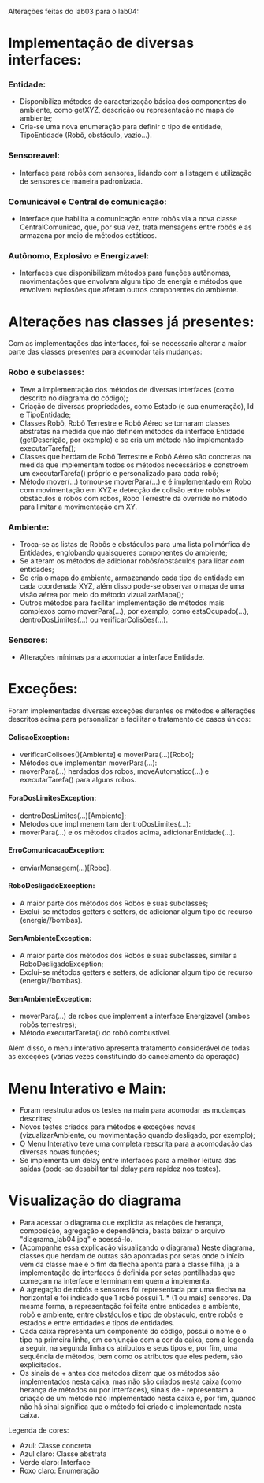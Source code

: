 Alterações feitas do lab03 para o lab04:

# Implementação de diversas interfaces:

### Entidade:

- Disponibiliza métodos de caracterização básica dos componentes do ambiente, como getXYZ, descrição ou representação no mapa do ambiente;
- Cria-se uma nova enumeração para definir o tipo de entidade, TipoEntidade (Robô, obstáculo, vazio...).

### Sensoreavel:

- Interface para robôs com sensores, lidando com a listagem e utilização de sensores de maneira padronizada.

### Comunicável e Central de comunicação:

- Interface que habilita a comunicação entre robôs via a nova classe CentralComunicao, que, por sua vez, trata mensagens entre robôs e as armazena por meio de métodos estáticos.

### Autônomo, Explosivo e Energizavel:

- Interfaces que disponibilizam métodos para funções autônomas, movimentações que envolvam algum tipo de energia e métodos que envolvem explosões que afetam outros componentes do ambiente.

# Alterações nas classes já presentes:

Com as implementações das interfaces, foi-se necessario alterar a maior parte das classes presentes para acomodar tais mudanças:

### Robo e subclasses:

- Teve a implementação dos métodos de diversas interfaces (como descrito no diagrama do código);
- Criação de diversas propriedades, como Estado (e sua enumeração), Id e TipoEntidade;
- Classes Robô, Robô Terrestre e Robô Aéreo se tornaram classes abstratas na medida que não definem métodos da interface Entidade (getDescrição, por exemplo) e se cria um método não implementado executarTarefa();
- Classes que herdam de Robô Terrestre e Robô Aéreo são concretas na medida que implementam todos os métodos necessários e constroem um executarTarefa() próprio e personalizado para cada robô;
- Método mover(...) tornou-se moverPara(...) e é implementado em Robo com movimentação em XYZ e detecção de colisão entre robôs e obstáculos e robôs com robos, Robo Terrestre da override no método para limitar a movimentação em XY.

### Ambiente:

- Troca-se as listas de Robôs e obstáculos para uma lista polimórfica de Entidades, englobando quaisqueres componentes do ambiente;
- Se alteram os métodos de adicionar robôs/obstáculos para lidar com entidades;
- Se cria o mapa do ambiente, armazenando cada tipo de entidade em cada coordenada XYZ, além disso pode-se observar o mapa de uma visão aérea por meio do método vizualizarMapa();
- Outros métodos para facilitar implementação de métodos mais complexos como moverPara(...), por exemplo, como estaOcupado(...), dentroDosLimites(...) ou verificarColisões(...).

### Sensores:

- Alterações mínimas para acomodar a interface Entidade.

# Exceções:

Foram implementadas diversas exceções durantes os métodos e alterações descritos acima para personalizar e facilitar o tratamento de casos únicos:

  #### ColisaoException:
  - verificarColisoes()[Ambiente] e moverPara(...)[Robo];
  - Métodos que implementan moverPara(...):
  - moverPara(...) herdados dos robos, moveAutomatico(...) e executarTarefa() para alguns robos.

  #### ForaDosLimitesException:
  - dentroDosLimites(...)[Ambiente];
  - Metodos que impl menem tam dentroDosLimites(...):
  - moverPara(...) e os métodos citados acima, adicionarEntidade(...).

  #### ErroComunicacaoException:
  - enviarMensagem(...)[Robo].
   
  #### RoboDesligadoException:
  - A maior parte dos métodos dos Robôs e suas subclasses;
  - Exclui-se métodos getters e setters, de adicionar algum tipo de recurso (energia//bombas).

  #### SemAmbienteException:
  - A maior parte dos métodos dos Robôs e suas subclasses, similar a RoboDesligadoException;
  - Exclui-se métodos getters e setters, de adicionar algum tipo de recurso (energia//bombas).

  #### SemAmbienteException:
  - moverPara(...) de robos que implement a interface Energizavel (ambos robôs terrestres);
  - Método executarTarefa() do robô combustível.
 
Além disso, o menu interativo apresenta tratamento considerável de todas as exceções (várias vezes constituindo do cancelamento da operação)

# Menu Interativo e Main:

- Foram reestruturados os testes na main para acomodar as mudanças descritas;
- Novos testes criados para métodos e exceções novas (vizualizarAmbiente, ou movimentação quando desligado, por exemplo);
- O Menu Interativo teve uma completa reescrita para a acomodação das diversas novas funções;
- Se implementa um delay entre interfaces para a melhor leitura das saídas (pode-se desabilitar tal delay para rapidez nos testes).

# Visualização do diagrama

- Para acessar o diagrama que explicita as relações de herança, composição, agregação e dependência, basta baixar o arquivo "diagrama_lab04.jpg" e acessá-lo.
- (Acompanhe essa explicação visualizando o diagrama) Neste diagrama, classes que herdam de outras são apontadas por setas onde o início vem da classe mãe e o fim da flecha aponta para a classe filha, já a implementação de interfaces é definida por setas pontilhadas que começam na interface e terminam em quem a implementa.
- A agregação de robôs e sensores foi representada por uma flecha na horizontal e foi indicado que 1 robô possui 1..* (1 ou mais) sensores. Da mesma forma, a representação foi feita entre entidades e ambiente, robô e ambiente, entre obstáculos e tipo de obstáculo, entre robôs e estados e entre entidades e tipos de entidades.
- Cada caixa representa um componente do código, possui o nome e o tipo na primeira linha, em conjunção com a cor da caixa, com a legenda a seguir, na segunda linha os atributos e seus tipos e, por fim, uma sequência de métodos, bem como os atributos que eles pedem, são explicitados.
- Os sinais de + antes dos métodos dizem que os métodos são implementados nesta caixa, mas não são criados nesta caixa (como herança de métodos ou por interfaces), sinais de - representam a criação de um método não implementado nesta caixa e, por fim, quando não há sinal significa que o método foi criado e implementado nesta caixa.

Legenda de cores:
- Azul: Classe concreta
- Azul claro: Classe abstrata
- Verde claro: Interface
- Roxo claro: Enumeração





